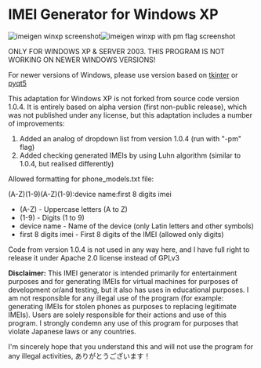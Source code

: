 # IMEI Generator for Windows XP
![imeigen winxp screenshot](https://github.com/user-attachments/assets/2553d8dd-af72-4ddd-b6c3-bbef0b1a435b)![imeigen winxp with pm flag screenshot](https://github.com/user-attachments/assets/65be1b8f-2894-482c-a4af-49206f1b20df)

ONLY FOR WINDOWS XP & SERVER 2003. THIS PROGRAM IS NOT WORKING ON NEWER WINDOWS VERSIONS!

For newer versions of Windows, please use version based on [tkinter](https://github.com/SakuraSakuraro/imeigen/) or [pyqt5](https://github.com/SakuraSakuraro/imeigen_pyqt5/)

This adaptation for Windows XP is not forked from source code version 1.0.4. It is entirely based on alpha version (first non-public release), which was not published under any license, but this adaptation includes a number of improvements:

1. Added an analog of dropdown list from version 1.0.4 (run with "-pm" flag)
2. Added checking generated IMEIs by using Luhn algorithm (similar to 1.0.4, but realised differently)

Allowed formatting for phone_models.txt file:

(A-Z)(1-9)(A-Z)(1-9):device name:first 8 digits imei
- (A-Z) - Uppercase letters (A to Z)
- (1-9) - Digits (1 to 9)
- device name - Name of the device (only Latin letters and other symbols)
- first 8 digits imei - First 8 digits of the IMEI  (allowed only digits)

Code from version 1.0.4 is not used in any way here, and I have full right to release it under Apache 2.0 license instead of GPLv3



**Disclaimer:** This IMEI generator is intended primarily for entertainment purposes and for generating IMEIs for virtual machines for purposes of development or/and testing, but it also has uses in educational purposes. I am not responsible for any illegal use of the program (for example: generating IMEIs for stolen phones as purposes to replacing legitimate IMEIs). Users are solely responsible for their actions and use of this program. I strongly condemn any use of this program for purposes that violate Japanese laws or any countries.

I'm sincerely hope that you understand this and will not use the program for any illegal activities, ありがとうございます！
